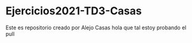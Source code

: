 # Ejercicios2021-TD3-Casas
Este es repositorio creado por Alejo Casas
hola que tal estoy probando el pull

